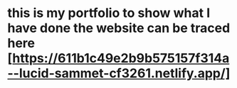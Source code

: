 # this is my portfolio to show what I have done the website can be traced here [https://611b1c49e2b9b575157f314a--lucid-sammet-cf3261.netlify.app/]
